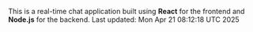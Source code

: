 This is a real-time chat application built using **React** for the frontend and **Node.js** for the backend.
Last updated: Mon Apr 21 08:12:18 UTC 2025
